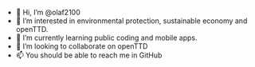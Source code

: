 - 👋 Hi, I’m @olaf2100
- 👀 I’m interested in environmental protection, sustainable economy and openTTD.
- 🌱 I’m currently learning public coding and mobile apps.
- 💞️ I’m looking to collaborate on openTTD
- 📫 You should be able to reach me in GitHub

<!---
olaf2100/olaf2100 is a ✨ special ✨ repository because its `README.md` (this file) appears on your GitHub profile.
You can click the Preview link to take a look at your changes.
--->
